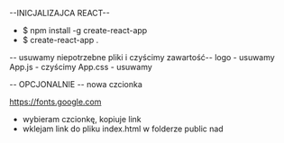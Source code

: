 --INICJALIZAJCA REACT--

- $ npm install -g create-react-app
- $ create-react-app .

-- usuwamy niepotrzebne pliki i czyścimy zawartość--
logo - usuwamy
App.js - czyścimy
App.css - usuwamy

-- OPCJONALNIE
-- nowa czcionka

https://fonts.google.com

- wybieram czcionkę, kopiuje link
- wklejam link do pliku index.html w folderze public nad <title>
- przy okazcji zmieniam "title"
- i dostawiam czcionkę w index.css

-- URUCHAMIAM PROJEKT --

- $ npm start